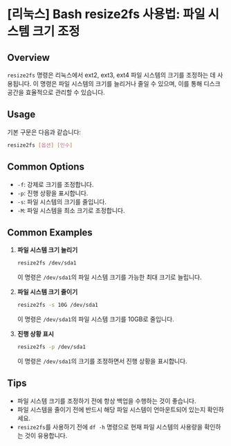 # [리눅스] Bash resize2fs 사용법: 파일 시스템 크기 조정

## Overview
`resize2fs` 명령은 리눅스에서 ext2, ext3, ext4 파일 시스템의 크기를 조정하는 데 사용됩니다. 이 명령은 파일 시스템의 크기를 늘리거나 줄일 수 있으며, 이를 통해 디스크 공간을 효율적으로 관리할 수 있습니다.

## Usage
기본 구문은 다음과 같습니다:

```bash
resize2fs [옵션] [인수]
```

## Common Options
- `-f`: 강제로 크기를 조정합니다.
- `-p`: 진행 상황을 표시합니다.
- `-s`: 파일 시스템의 크기를 줄입니다.
- `-M`: 파일 시스템을 최소 크기로 조정합니다.

## Common Examples
1. **파일 시스템 크기 늘리기**
   ```bash
   resize2fs /dev/sda1
   ```
   이 명령은 `/dev/sda1`의 파일 시스템 크기를 가능한 최대 크기로 늘립니다.

2. **파일 시스템 크기 줄이기**
   ```bash
   resize2fs -s 10G /dev/sda1
   ```
   이 명령은 `/dev/sda1`의 파일 시스템 크기를 10GB로 줄입니다.

3. **진행 상황 표시**
   ```bash
   resize2fs -p /dev/sda1
   ```
   이 명령은 `/dev/sda1`의 크기를 조정하면서 진행 상황을 표시합니다.

## Tips
- 파일 시스템 크기를 조정하기 전에 항상 백업을 수행하는 것이 좋습니다.
- 파일 시스템을 줄이기 전에 반드시 해당 파일 시스템이 언마운트되어 있는지 확인하세요.
- `resize2fs`를 사용하기 전에 `df -h` 명령으로 현재 파일 시스템의 사용량을 확인하는 것이 유용합니다.